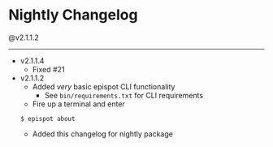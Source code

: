 # Nightly Changelog
@v2.1.1.2
___

- v2.1.1.4
    - Fixed #21
- v2.1.1.2
    - Added *very* basic epispot CLI functionality
      - See `bin/requirements.txt` for CLI requirements
    - Fire up a terminal and enter
    ```shell
    $ epispot about
    ```
    - Added this changelog for nightly package
